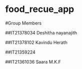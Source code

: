 # food_recue_app

#Group Members

##IT21378034 Deshitha nayanajith

##IT21378102 Kavindu Herath

##IT21359224

##IT21361036 Saara M.K.F
